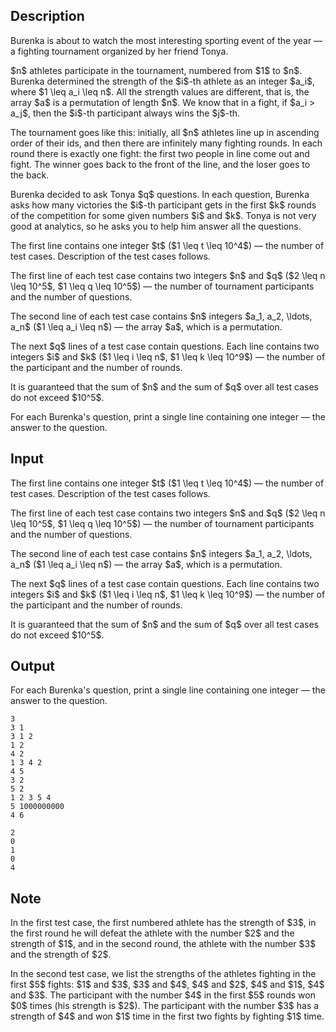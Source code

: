 ## Description

<div><p>Burenka is about to watch the most interesting sporting event of the year — a fighting tournament organized by her friend Tonya.</p><p>$n$ athletes participate in the tournament, numbered from $1$ to $n$. Burenka determined the strength of the $i$-th athlete as an integer $a_i$, where $1 \leq a_i \leq n$. All the strength values are different, that is, the array $a$ is a permutation of length $n$. We know that in a fight, if $a_i &gt; a_j$, then the $i$-th participant always wins the $j$-th.</p><p>The tournament goes like this: initially, all $n$ athletes line up in ascending order of their ids, and then there are infinitely many fighting rounds. In each round there is exactly one fight: the first two people in line come out and fight. The winner goes back to the front of the line, and the loser goes to the back.</p><p>Burenka decided to ask Tonya $q$ questions. In each question, Burenka asks how many victories the $i$-th participant gets in the first $k$ rounds of the competition for some given numbers $i$ and $k$. Tonya is not very good at analytics, so he asks you to help him answer all the questions.</p></div><div class="input-specification"><p>The first line contains one integer $t$ ($1 \leq t \leq 10^4$) — the number of test cases. Description of the test cases follows.</p><p>The first line of each test case contains two integers $n$ and $q$ ($2 \leq n \leq 10^5$, $1 \leq q \leq 10^5$) — the number of tournament participants and the number of questions.</p><p>The second line of each test case contains $n$ integers $a_1, a_2, \ldots, a_n$ ($1 \leq a_i \leq n$) — the array $a$, which is a permutation.</p><p>The next $q$ lines of a test case contain questions. Each line contains two integers $i$ and $k$ ($1 \leq i \leq n$, $1 \leq k \leq 10^9$) — the number of the participant and the number of rounds.</p><p>It is guaranteed that the sum of $n$ and the sum of $q$ over all test cases do not exceed $10^5$.</p></div><div class="output-specification"><p>For each Burenka's question, print a single line containing one integer — the answer to the question.</p></div>

## Input

<p>The first line contains one integer $t$ ($1 \leq t \leq 10^4$) — the number of test cases. Description of the test cases follows.</p><p>The first line of each test case contains two integers $n$ and $q$ ($2 \leq n \leq 10^5$, $1 \leq q \leq 10^5$) — the number of tournament participants and the number of questions.</p><p>The second line of each test case contains $n$ integers $a_1, a_2, \ldots, a_n$ ($1 \leq a_i \leq n$) — the array $a$, which is a permutation.</p><p>The next $q$ lines of a test case contain questions. Each line contains two integers $i$ and $k$ ($1 \leq i \leq n$, $1 \leq k \leq 10^9$) — the number of the participant and the number of rounds.</p><p>It is guaranteed that the sum of $n$ and the sum of $q$ over all test cases do not exceed $10^5$.</p>

## Output

<p>For each Burenka's question, print a single line containing one integer — the answer to the question.</p>





```input1|2,3,4,9,10,11,12
3
3 1
3 1 2
1 2
4 2
1 3 4 2
4 5
3 2
5 2
1 2 3 5 4
5 1000000000
4 6
```




```output1
2
0
1
0
4
```



## Note

<p>In the first test case, the first numbered athlete has the strength of $3$, in the first round he will defeat the athlete with the number $2$ and the strength of $1$, and in the second round, the athlete with the number $3$ and the strength of $2$.</p><p>In the second test case, we list the strengths of the athletes fighting in the first $5$ fights: $1$ and $3$, $3$ and $4$, $4$ and $2$, $4$ and $1$, $4$ and $3$. The participant with the number $4$ in the first $5$ rounds won $0$ times (his strength is $2$). The participant with the number $3$ has a strength of $4$ and won $1$ time in the first two fights by fighting $1$ time.</p>

